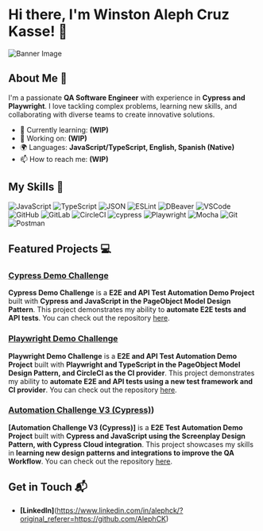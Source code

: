 # Hi there, I'm Winston Aleph Cruz Kasse! 👋

![Banner Image](your_banner_image_url_here)

## About Me 🚀

I'm a passionate **QA Software Engineer** with experience in **Cypress and Playwright**. I love tackling complex problems, learning new skills, and collaborating with diverse teams to create innovative solutions.

- 🌱 Currently learning: **(WIP)**
- 🔭 Working on: **(WIP)**
- 🌍 Languages: **JavaScript/TypeScript, English, Spanish (Native)**
- 📫 How to reach me: **(WIP)**

## My Skills 🧠

![JavaScript](https://img.shields.io/badge/JavaScript-323330?style=for-the-badge&logo=javascript&logoColor=F7DF1E)
![TypeScript](https://img.shields.io/badge/TypeScript-007ACC?style=for-the-badge&logo=typescript&logoColor=white)
![JSON](https://img.shields.io/badge/json-5E5C5C?style=for-the-badge&logo=json&logoColor=white)
![ESLint](https://img.shields.io/badge/eslint-3A33D1?style=for-the-badge&logo=eslint&logoColor=white)
![DBeaver](https://img.shields.io/badge/dbeaver-382923?style=for-the-badge&logo=dbeaver&logoColor=white)
![VSCode](https://img.shields.io/badge/VSCode-0078D4?style=for-the-badge&logo=visual%20studio%20code&logoColor=white)
![GitHub](https://img.shields.io/badge/GitHub-100000?style=for-the-badge&logo=github&logoColor=white)
![GitLab](https://img.shields.io/badge/GitLab-330F63?style=for-the-badge&logo=gitlab&logoColor=white)
![CircleCI](https://img.shields.io/badge/circleci-343434?style=for-the-badge&logo=circleci&logoColor=white)
![cypress](https://img.shields.io/badge/-cypress-%23E5E5E5?style=for-the-badge&logo=cypress&logoColor=058a5e)
![Playwright](https://img.shields.io/badge/Playwright-45ba4b?style=for-the-badge&logo=Playwright&logoColor=white)
![Mocha](https://img.shields.io/badge/-mocha-%238D6748?style=for-the-badge&logo=mocha&logoColor=white)
![Git](https://img.shields.io/badge/git-%23F05033.svg?style=for-the-badge&logo=git&logoColor=white)
![Postman](https://img.shields.io/badge/Postman-FF6C37?style=for-the-badge&logo=Postman&logoColor=white)

## Featured Projects 💻

### [Cypress Demo Challenge](https://github.com/AlephCK/cypress-demo-challenge)

**Cypress Demo Challenge** is a **E2E and API Test Automation Demo Project** built with **Cypress and JavaScript in the PageObject Model Design Pattern**. This project demonstrates my ability to **automate E2E tests and API tests**. You can check out the repository [here](https://github.com/AlephCK/cypress-demo-challenge).

### [Playwright Demo Challenge](https://github.com/AlephCK/playwright-demo-challenge)

**Playwright Demo Challenge** is a **E2E and API Test Automation Demo Project** built with **Playwright and TypeScript in the PageObject Model Design Pattern, and CircleCI as the CI provider**. This project demonstrates my ability to **automate E2E and API tests using a new test framework and CI provider**. You can check out the repository [here](https://github.com/AlephCK/playwright-demo-challenge).

### [Automation Challenge V3 (Cypress)](https://github.com/AlephCK/AutomationChallengeV3))

**[Automation Challenge V3 (Cypress)]** is a **E2E Test Automation Demo Project** built with **Cypress and JavaScript using the Screenplay Design Pattern, with Cypress Cloud integration**. This project showcases my skills in **learning new design patterns and integrations to improve the QA Workflow**. You can check out the repository [here](https://github.com/AlephCK/AutomationChallengeV3).

## Get in Touch 📬

- **[LinkedIn]**(https://www.linkedin.com/in/alephck/?original_referer=https://github.com/AlephCK)


